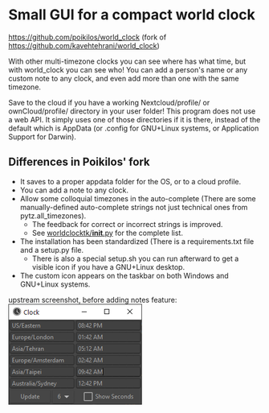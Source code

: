 # Small GUI for a compact world clock
<https://github.com/poikilos/world_clock> (fork of <https://github.com/kavehtehrani/world_clock>)

With other multi-timezone clocks you can see where has what time, but
with world_clock you can see who! You can add a person's name or any
custom note to any clock, and even add more than one with the same
timezone.

Save to the cloud if you have a working Nextcloud/profile/ or
ownCloud/profile/ directory in your user folder! This program does not
use a web API. It simply uses one of those directories if it is there,
instead of the default which is AppData (or .config for GNU+Linux
systems, or Application Support for Darwin).

## Differences in Poikilos' fork
- It saves to a proper appdata folder for the OS, or to a cloud profile.
- You can add a note to any clock.
- Allow some colloquial timezones in the auto-complete (There are some manually-defined auto-complete strings not just technical ones from pytz.all_timezones).
  - The feedback for correct or incorrect strings is improved.
  - See [worldclocktk/__init__.py](worldclocktk/__init__.py) for the complete list.
- The installation has been standardized (There is a requirements.txt file and a setup.py file.
  - There is also a special setup.sh you can run afterward to get a visible icon if you have a GNU+Linux desktop.
- The custom icon appears on the taskbar on both Windows and GNU+Linux systems.

upstream screenshot, before adding notes feature:
![alt text](screenshot.png)

